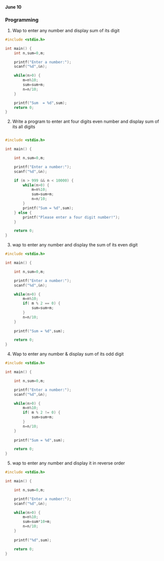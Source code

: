 #### June 10

### Programming

1. Wap to enter any number and display sum of its digit

```c
#include <stdio.h>

int main() {
    int n,sum=0,m;  

    printf("Enter a number:");    
    scanf("%d",&n);    

    while(n>0) {    
        m=n%10;    
        sum=sum+m;    
        n=n/10;    
    }

    printf("Sum  = %d",sum);       
    return 0;  
}      
```

2. Write a program to enter ant four digits even number and display sum of its all digits

```c

#include <stdio.h>

int main() {

    int n,sum=0,m;  

    printf("Enter a number:");    
    scanf("%d",&n);    

    if (n > 999 && n < 10000) {
        while(n>0) {    
            m=n%10;    
            sum=sum+m;    
            n=n/10;    
        }
        printf("Sum = %d",sum);       
    } else {
        printf("Please enter a four digit number!");
    }

    return 0;  
}      
```

3. wap to enter any number and display the sum of its even digit


```c
#include <stdio.h>

int main() {

    int n,sum=0,m;  

    printf("Enter a number:");    
    scanf("%d",&n);    

    while(n>0) {    
        m=n%10;   
        if( m % 2 == 0) {
            sum=sum+m;    
        } 
        n=n/10;    
    }
    
    printf("Sum = %d",sum);       

    return 0;  
}      
```

4. Wap to enter any number & display sum of its odd digit

``` c
#include <stdio.h>

int main() {

    int n,sum=0,m;  

    printf("Enter a number:");    
    scanf("%d",&n);    

    while(n>0) {    
        m=n%10;   
        if( m % 2 != 0) {
            sum=sum+m;    
        } 
        n=n/10;    
    }
    
    printf("Sum = %d",sum);       

    return 0;  
}      
```

5. wap to enter any number and display it in reverse order

```c
#include <stdio.h>

int main() {

    int n,sum=0,m;  

    printf("Enter a number:");    
    scanf("%d",&n);    

    while(n>0) {    
        m=n%10;   
        sum=sum*10+m;     
        n=n/10;    
    }
    
    printf("%d",sum);       

    return 0;  
}      

```